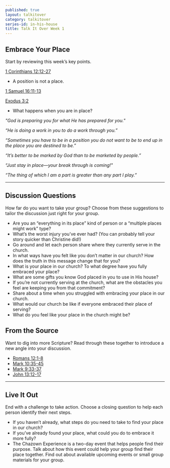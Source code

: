 ```yaml
---
published: true
layout: talkitover
category: talkitover
series-id: in-his-house
title: Talk It Over Week 1
---
```


## Embrace Your Place
<p class="lead">Start by reviewing this week’s key points.</p>

[1 Corinthians 12:12-27](https://www.bible.com/bible/111/1co.12.12-27.niv)

* A position is not a place.

[1 Samuel 16:11-13](https://www.bible.com/bible/111/1sa.16.11-13.niv) 

[Exodus 3:2](https://www.bible.com/bible/111/exo.3.2.niv)

* What happens when you are in place?

_"God is preparing you for what He has prepared for you."_

_“He is doing a work in you to do a work through you.”_

_“Sometimes you have to be in a position you do not want to be to end up in the place you are destined to be.”_

_“It’s better to be marked by God than to be marketed by people.”_

_“Just stay in place—your break through is coming!"_

_“The thing of which I am a part is greater than any part I play.”_

* * *

## Discussion Questions
<p class="lead">How far do you want to take your group? Choose from these suggestions to tailor the discussion just right for your group.</p>

* Are you an “everything in its place” kind of person or a “multiple places might work” type?
* What’s the worst injury you’ve ever had? (You can probably tell your story quicker than Christine did!)
* Go around and let each person share where they currently serve in the church.
* In what ways have you felt like you don’t matter in our church? How does the truth in this message change that for you?
* What is your place in our church? To what degree have you fully embraced your place?
* What are some gifts you know God placed in you to use in His house?
* If you’re not currently serving at the church, what are the obstacles you feel are keeping you from that commitment?
* Share about a time when you struggled with embracing your place in our church.
* What would our church be like if everyone embraced their place of serving?
* What do you feel like your place in the church might be?

## From the Source
<p class="lead">Want to dig into more Scripture? Read through these together to introduce a new angle into your discussion.</p>

* [Romans 12:1-8](https://www.bible.com/bible/111/rom.12.1-8.niv)
* [Mark 10:35-45](https://www.bible.com/bible/111/mar.10.35-45.niv)
* [Mark 9:33-37](https://www.bible.com/bible/111/mar.9.33-37.niv)
* [John 13:12-17](https://www.bible.com/bible/111/joh.13.12-17.niv)

* * *

## Live It Out
<p class="lead">End with a challenge to take action. Choose a closing question to help each person identify their next steps.</p>

* If you haven’t already, what steps do you need to take to find your place in our church?
* If you’ve already found your place, what could you do to embrace it more fully?
* The Chazown Experience is a two-day event that helps people find their purpose. Talk about how this event could help your group find their place together. Find out about available upcoming events or small group materials for your group.
